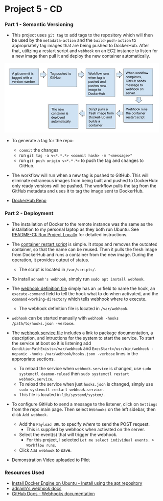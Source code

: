 # Project 5 - CD

### Part 1 - Semantic Versioning

- This project uses `git tag` to add tags to the repository which will then be used by the `metadata-action` and the `build-push-action` to appropriately tag images that are being pushed to DockerHub. After that, utilizing a restart script and `webhook` on an EC2 instance to listen for a new image then pull it and deploy the new container automatically.

![CD Diagram](./3120-P5-Diagram.jpg)

- To generate a tag for the repo:
    - `commit` the changes
    - run `git tag -a v<*.*.*> <commit hash> -m "<message>"`
    - run `git push origin v<*.*.*>` to push the tag and changes to GitHub.

- The workflow will run when a new tag is pushed to GitHub. This will eliminate extraneous images from being built and pushed to DockerHub: only ready versions will be pushed. The workflow pulls the tag from the GitHub metadata and uses it to tag the image sent to DockerHub.

- [DockerHub Repo](https://hub.docker.com/repository/docker/xjohnsonwsu/3120-cicd/general)

### Part 2 - Deployment

- The installation of Docker to the remote instance was the same as the installation to my personal laptop as they both run Ubuntu. See [README-CI: Run Project Locally](./README-CI.md#run-project-locally) for detailed instructions.
- The [container restart script](./deployment/pull-start.sh) is simple. It stops and removes the outdated container, so that the name can be reused. Then it pulls the fresh image from DockerHub and runs a container from the new image. During the operation, it provides output of status.
    - The script is located in `/var/scripts/`.
- To install `adnanh's webhook`, simply run `sudo apt install webhook`.
- The [webhook definition file](./deployment/hooks.json) simply has an `id` field to name the hook, an `execute-command` field to tell the hook what to do when activated, and the `command-working-directory` which tells webhook where to execute.
    - The webhook definition file is located in `/var/webhook`.
- `webhook` can be started manually with `webhook -hooks /path/to/hooks.json -verbose`.
- The [webhook service file](./deployment/webhook.service) includes a link to package documentation, a description, and intructions for the system to start the service. To start the service at boot so it is listening add `ConditionPathExists=/var/webhook` and `ExecStart=/usr/bin/webhook -nopanic -hooks /var/webhook/hooks.json -verbose` lines in the appropriate sections.
    - To reload the service when `webhook.service` is changed, use `sudo systemctl daemon-reload` then `sudo systemctl restart webhook.service`.
    - To reload the service when just `hooks.json` is changed, simply use `sudo systemctl restart webhook.service`.
    - This file is located in `lib/systemd/system/`.
- To configure GitHub to send a message to the listener, click on `Settings` from the repo main page. Then select `Webhooks` on the left sidebar, then click `Add webhook`.
    - Add the `Payload URL` to specify *where* to send the POST request.
        - This is supplied by webhook when activated on the server.
    - Select the event(s) that will trigger the webhook.
        - For this project, I selected `Let me select individual events.` > `Workflow runs`.
    - Click `Add webhook` to save.

- Demonstration Video uploaded to Pilot

### Resources Used

- [Install Docker Engine on Ubuntu - Install using the apt repository](https://docs.docker.com/engine/install/ubuntu/#install-using-the-repository)
- [adnanh's webhook docs](https://github.com/adnanh/webhook/tree/master/docs)
- [GitHub Docs - Webhooks documentation](https://docs.github.com/en/webhooks)